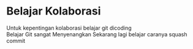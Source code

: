 # Belajar Kolaborasi
Untuk kepentingan kolaborasi belajar git dicoding </br>
Belajar Git sangat Menyenangkan
Sekarang lagi belajar caranya squash commit
